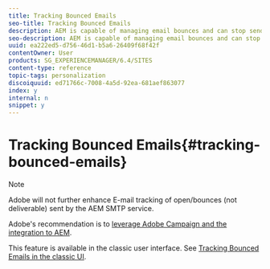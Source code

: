 ```yaml
---
title: Tracking Bounced Emails
seo-title: Tracking Bounced Emails
description: AEM is capable of managing email bounces and can stop sending newsletters to those adresses
seo-description: AEM is capable of managing email bounces and can stop sending newsletters to those adresses
uuid: ea222ed5-d756-46d1-b5a6-26409f68f42f
contentOwner: User
products: SG_EXPERIENCEMANAGER/6.4/SITES
content-type: reference
topic-tags: personalization
discoiquuid: ed71766c-7008-4a5d-92ea-681aef863077
index: y
internal: n
snippet: y
---
```


# Tracking Bounced Emails{#tracking-bounced-emails}

>[!NOTE]
>
>Adobe will not further enhance E-mail tracking of open/bounces (not deliverable) sent by the AEM SMTP service.
>
>Adobe's recommendation is to [leverage Adobe Campaign and the integration to AEM](../../../sites/administering/using/campaign.md).

This feature is available in the classic user interface. See [Tracking Bounced Emails in the classic UI](../../../sites/classic-ui-authoring/using/classic-personalization-campaigns-email-tracking-bounces.md).
